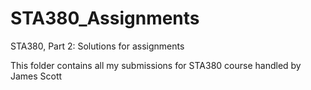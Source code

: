 # STA380_Assignments
STA380, Part 2: Solutions for assignments

This folder contains all my submissions for STA380 course handled by James Scott 

